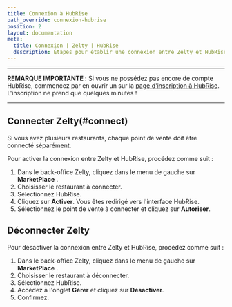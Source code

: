 ```yaml
---
title: Connexion à HubRise
path_override: connexion-hubrise
position: 2
layout: documentation
meta:
  title: Connexion | Zelty | HubRise
  description: Étapes pour établir une connexion entre Zelty et HubRise. Connectez votre caisse et synchronisez vos données avec d'autres applications.
---
```


---

**REMARQUE IMPORTANTE :** Si vous ne possédez pas encore de compte HubRise, commencez par en ouvrir un sur la [page d'inscription à HubRise](https://manager.hubrise.com/signup). L'inscription ne prend que quelques minutes !

---

## Connecter Zelty(#connect)

Si vous avez plusieurs restaurants, chaque point de vente doit être connecté séparément.

Pour activer la connexion entre Zelty et HubRise, procédez comme suit :

1. Dans le back-office Zelty, cliquez dans le menu de gauche sur **MarketPlace** .
2. Choisisser le restaurant à connecter.
3. Sélectionnez HubRise.
4. Cliquez sur **Activer**. Vous êtes redirigé vers l'interface HubRise.
5. Sélectionnez le point de vente à connecter et cliquez sur **Autoriser**.

## Déconnecter Zelty

Pour désactiver la connexion entre Zelty et HubRise, procédez comme suit :

1. Dans le back-office Zelty, cliquez dans le menu de gauche sur **MarketPlace** .
2. Choisisser le restaurant à déconnecter.
3. Sélectionnez HubRise.
4. Accédez à l'onglet **Gérer** et cliquez sur **Désactiver**.
5. Confirmez.
